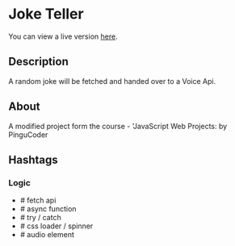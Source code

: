 # Joke Teller
You can view a live version [here](https://samarayadi.github.io/Workshop-3-Javascript/).

## Description

A random joke will be fetched and handed over to a Voice Api.


## About
A modified project form the course - 'JavaScript Web Projects: by PinguCoder


## Hashtags

### Logic

- \# fetch api
- \# async function
- \# try / catch
- \# css loader / spinner
- \# audio element
